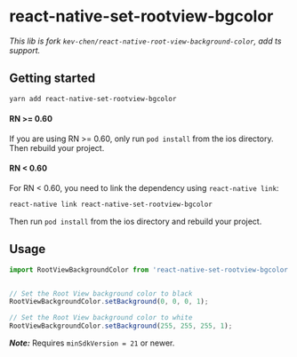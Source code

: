 # react-native-set-rootview-bgcolor
<i>This lib is fork `kev-chen/react-native-root-view-background-color`, add ts support.</i>
## Getting started
```sh
yarn add react-native-set-rootview-bgcolor
```
#### RN >= 0.60

If you are using RN >= 0.60, only run `pod install` from the ios directory. Then rebuild your project.

#### RN < 0.60

For RN < 0.60, you need to link the dependency using `react-native link`:

```bash
react-native link react-native-set-rootview-bgcolor
```

Then run `pod install` from the ios directory and rebuild your project.


## Usage
```javascript
import RootViewBackgroundColor from 'react-native-set-rootview-bgcolor';


// Set the Root View background color to black
RootViewBackgroundColor.setBackground(0, 0, 0, 1);

// Set the Root View background color to white
RootViewBackgroundColor.setBackground(255, 255, 255, 1);
```

_**Note:**_ Requires `minSdkVersion = 21` or newer. 
